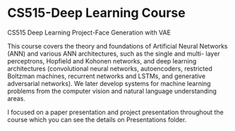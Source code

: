 # CS515-Deep Learning Course
CS515 Deep Learning Project-Face Generation with VAE

This course covers the theory and foundations of Artificial Neural Networks (ANN) and various ANN architectures, such as the single and multi- layer perceptrons, Hopfield and Kohonen networks, and deep learning architectures (convolutional neural networks, autoencoders, restricted Boltzman machines, recurrent networks and LSTMs, and generative adversarial networks). We later develop systems for machine learning problems from the computer vision and natural language understanding areas.

I focused on a paper presentation and project presentation throughout the course which you can see the details on Presentations folder.
